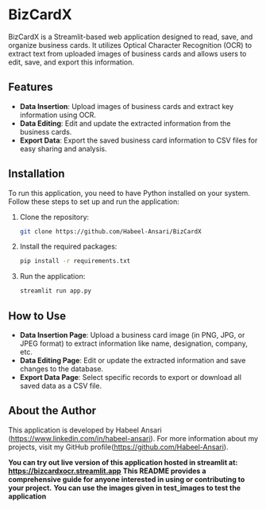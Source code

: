 # BizCardX

BizCardX is a Streamlit-based web application designed to read, save, and organize business cards. It utilizes Optical Character Recognition (OCR) to extract text from uploaded images of business cards and allows users to edit, save, and export this information.

## Features

- **Data Insertion**: Upload images of business cards and extract key information using OCR.
- **Data Editing**: Edit and update the extracted information from the business cards.
- **Export Data**: Export the saved business card information to CSV files for easy sharing and analysis.

## Installation

To run this application, you need to have Python installed on your system. Follow these steps to set up and run the application:

1. Clone the repository:
   ```bash
   git clone https://github.com/Habeel-Ansari/BizCardX
   ```

2. Install the required packages:
    ```bash
   pip install -r requirements.txt
   ```

3. Run the application:
   ```bash
   streamlit run app.py
   ```
   
## How to Use
- <b>Data Insertion Page</b>: Upload a business card image (in PNG, JPG, or JPEG format) to extract information like name, designation, company, etc.
- <b>Data Editing Page</b>: Edit or update the extracted information and save changes to the database.
- <b>Export Data Page</b>: Select specific records to export or download all saved data as a CSV file.

## About the Author
This application is developed by Habeel Ansari (https://www.linkedin.com/in/habeel-ansari). For more information about my projects, visit my GitHub profile(https://github.com/Habeel-Ansari).

<b>You can try out live version of this application hosted in streamlit at: https://bizcardxocr.streamlit.app</b>
<b>This README provides a comprehensive guide for anyone interested in using or contributing to your project.</b>
<b>You can use the images given in test_images to test the application</b>

